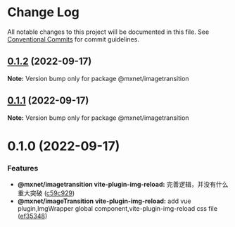 # Change Log

All notable changes to this project will be documented in this file.
See [Conventional Commits](https://conventionalcommits.org) for commit guidelines.

## [0.1.2](https://gitee.com/cq_maixun_network/repo/compare/@mxnet/imagetransition@0.1.1...@mxnet/imagetransition@0.1.2) (2022-09-17)

**Note:** Version bump only for package @mxnet/imagetransition





## [0.1.1](https://gitee.com/cq_maixun_network/repo/compare/@mxnet/imagetransition@0.1.0...@mxnet/imagetransition@0.1.1) (2022-09-17)

**Note:** Version bump only for package @mxnet/imagetransition





# 0.1.0 (2022-09-17)


### Features

* **@mxnet/imagetransition vite-plugin-img-reload:** 完善逻辑，并没有什么重大突破 ([c59c929](https://gitee.com/cq_maixun_network/repo/commits/c59c929c7fb6f67946f2a06e6b50aa952ec17ed2))
* **@mxnet/imageTransition vite-plugin-img-reload:** add  vue plugin,ImgWrapper global component,vite-plugin-img-reload css file ([ef35348](https://gitee.com/cq_maixun_network/repo/commits/ef35348d5649d4f6a713270a478a6999a3085095))
